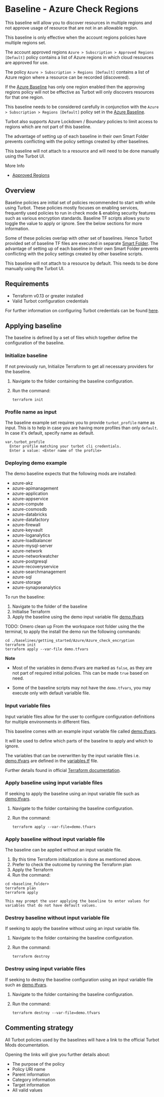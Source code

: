 # Baseline - Azure Check Regions

This baseline will allow you to discover resources in multiple regions and not approve usage of resource that are not
in an allowable region.

This baseline is only effective when the account regions policies have multiple regions set.

The account approved regions `Azure > Subscription > Approved Regions [Default]` policy contains a list of Azure regions in which
cloud resources are approved for use.

The policy `Azure > Subscription > Regions [Default]` contains a list of Azure region where a resource can be recorded (discovered).

If the [Azure Baseline](../azure_baseline/) has only one region enabled then the approving regions policy will not be
effective as Turbot will only discovers resources for that one region.

This baseline needs to be considered carefully in conjunction with the `Azure > Subscription > Regions [Default]` policy set in
the [Azure Baseline](../azure_baseline/).

Turbot also supports Azure Lockdown / Boundary policies to limit access to regions which are not part of this baseline.

The advantage of setting up of each baseline in their own Smart Folder prevents conflicting with the policy settings
created by other baselines.

This baseline will not attach to a resource and will need to be done manually using the Turbot UI.

More Info

- [Approved Regions](https://turbot.com/v5/docs/guides/regions#approved-regions)

## Overview

Baseline policies are initial set of policies recommended to start with while using Turbot. These policies mostly focuses on enabling services, frequently used policies to run in check mode & enabling security features such as various encryption standards. Baseline TF scripts allows you to toggle the value to apply or ignore. See the below sections for more information.

Some of these policies overlap with other set of baselines. Hence Turbot provided set of baseline TF files are executed in separate [Smart Folder](https://turbot.com/v5/docs/getting-started/smart_folder). The advantage of setting up of each baseline in their own Smart Folder prevents conflicting with the policy settings created by other baseline scripts.

This baseline will not attach to a resource by default. This needs to be done manually using the Turbot UI.

## Requirements

- Terraform v0.13 or greater installed
- Valid Turbot configuration credentials

For further information on configuring Turbot credentials can be found [here](https://turbot.com/v5/docs/reference/cli/installation#setup-your-turbot-credentials).

## Applying baseline

The baseline is defined by a set of files which together define the configuration of the baseline.

### Initialize baseline

If not previously run, Initialize Terraform to get all necessary providers for the baseline.

1. Navigate to the folder containing the baseline configuration.
2. Run the command:

   ```shell
   terraform init
   ```
### Profile name as input

The baseline example set requires you to provide `turbot_profile` name as input. This is to help in case you are having more profiles than only `default`. In case it's default, specify name as default.

```shell
var.turbot_profile
  Enter profile matching your turbot cli credentials.
  Enter a value: <Enter name of the profile>
```

### Deploying demo example

The demo baseline expects that the following mods are installed:

- azure-akz
- azure-apimanagement
- azure-application
- azure-appservice
- azure-compute
- azure-cosmosdb
- azure-databricks
- azure-datafactory
- azure-firewall
- azure-keyvault
- azure-loganalytics
- azure-loadbalancer
- azure-mysql-server
- azure-network
- azure-networkwatcher
- azure-postgresql
- azure-recoveryservice
- azure-searchmanagement
- azure-sql
- azure-storage
- azure-synapseanalytics

To run the baseline:

1. Navigate to the folder of the baseline
2. Initialise Terraform
3. Apply the baseline using the demo input variable file [demo.tfvars](demo.tfvars)

TODO: Omero clean up
From the workspace root folder using the the terminal, to apply the install the demo run the following commands:

```shell
cd ./baselines/getting_started/Azure/Azure_check_encryption
terraform init
terraform apply --var-file demo.tfvars
```

**Note** 
- Most of the variables in demo.tfvars are marked as `false`, as they are not part of required initial policies. This can be made `true` based on need.

- Some of the baseline scripts may not have the `demo.tfvars`, you may execute only with default varialble file.

### Input variable files

Input variable files allow for the user to configure configuration definitions for multiple environments in different files.

This baseline comes with an example input variable file called [demo.tfvars](demo.tfvars).

It will be used to define which parts of the baseline to apply and which to ignore.

The variables that can be overwritten by the input variable files i.e. [demo.tfvars](demo.tfvars) are defined in the [variables.tf](variables.tf) file.

Further details found in official [Terraform documentation](https://www.terraform.io/docs/language/values/variables.html).

### Apply baseline using input variable files

If seeking to apply the baseline using an input variable file such as [demo.tfvars](demo.tfvars).

1. Navigate to the folder containing the baseline configuration.
2. Run the command:

   ```shell
   terraform apply --var-file=demo.tfvars
   ```
### Apply baseline without input variable file

The baseline can be applied without an input variable file.

1. By this time Terraform initialization is done as mentioned above.
3. Prefer to check the outcome by running the Terraform plan
3. Apply the Terraform
4. Run the command:

```shell
cd <baseline_folder>
terraform plan
terraform apply
```

`This may prompt the user applying the baseline to enter values for variables that do not have default values.`

### Destroy baseline without input variable file

If seeking to apply the baseline without using an input variable file.

1. Navigate to the folder containing the baseline configuration.
2. Run the command:

   ```shell
   terraform destroy
   ```

### Destroy using input variable files

If seeking to destoy the baseline configuration using an input variable file such as [demo.tfvars](demo.tfvars).

1. Navigate to the folder containing the baseline configuration.
2. Run the command:

   ```shell
   terraform destroy --var-file=demo.tfvars
   ```

## Commenting strategy

All Turbot policies used by the baselines will have a link to the official Turbot Mods documentation.

Opening the links will give you further details about:

- The purpose of the policy
- Policy URI name
- Parent information
- Category information
- Target information
- All valid values